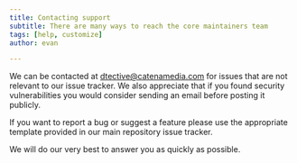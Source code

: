 ```yaml
---
title: Contacting support
subtitle: There are many ways to reach the core maintainers team
tags: [help, customize]
author: evan

---
```


We can be contacted at dtective@catenamedia.com for issues that are not relevant to our issue tracker.
We also appreciate that if you found security vulnerabilities you would consider sending an email before
posting it publicly.

If you want to report a bug or suggest a feature please use the appropriate template provided in our main
repository issue tracker.

We will do our very best to answer you as quickly as possible.  
